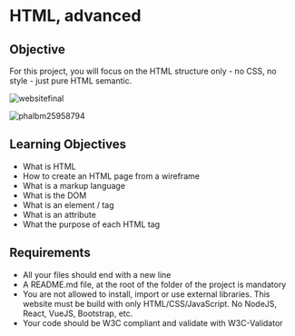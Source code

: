 # HTML, advanced

## Objective

For this project, you will focus on the HTML structure only - no CSS, no style - just pure HTML semantic.

![websitefinal](https://github.com/annlaure02/holbertonschool-web-development/assets/113631115/ccaaa1b8-c46f-45a7-8e21-608f4bc89457)


![phalbm25958794](https://github.com/annlaure02/holbertonschool-web-development/assets/113631115/6010cdf4-c8a9-4130-8459-919cd85d6454)

## Learning Objectives
* What is HTML
* How to create an HTML page from a wireframe
* What is a markup language
* What is the DOM
* What is an element / tag
* What is an attribute
* What the purpose of each HTML tag

## Requirements
* All your files should end with a new line
* A README.md file, at the root of the folder of the project is mandatory
* You are not allowed to install, import or use external libraries. This website must be build with only HTML/CSS/JavaScript. No NodeJS, React, VueJS, Bootstrap, etc.
* Your code should be W3C compliant and validate with W3C-Validator

